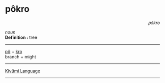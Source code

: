 
# pôkro

<div align="right"><i>pɔ̃kro</i></div>

*noun*  
**Definition :** tree  

---

[pô](pô.md) + [kro](kro.md)  
branch + might  

---

[Kivümi Language](../README.md)

---
